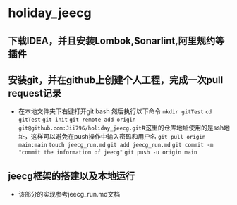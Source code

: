 # holiday_jeecg
## 下载IDEA，并且安装Lombok,Sonarlint,阿里规约等插件
## 安装git，并在github上创建个人工程，完成一次pull request记录
-  在本地文件夹下右键打开git bash
然后执行以下命令
`mkdir gitTest`
`cd gitTest`
`git init`
`git remote add origin git@github.com:Jii796/holiday_jeecg.git`#这里的仓库地址使用的是ssh地址，这样可以避免在push操作中输入密码和用户名
`git pull origin main:main`
`touch jeecg_run.md`
`git add jeecg_run.md`
`git commit -m "commit the information of jeecg"`
`git push -u origin main`
## jeecg框架的搭建以及本地运行
-  该部分的实现参考jeecg_run.md文档

